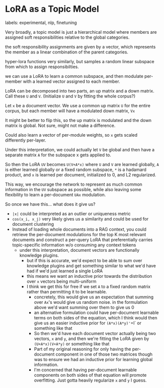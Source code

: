 # LoRA as a Topic Model

labels: experimental, nlp, finetuning

Very broadly, a topic model is just a hierarchical model where members are assigned soft responsibilities relative to the global categories. 

the soft responsibility assignments are given by a vector, which represents the member as a linear combination of the parent categories.

hyper-lora functions very similarly, but samples a random linear subspace from which to assign responsibilties.

we can use a LoRA to learn a common subspace, and then modulate per-member with a learned vector assigned to each member.

LoRA can be decomposed into two parts, an up matrix and a down matrix. Call these `U` and `V`. (Initialize `U` and `V` by fitting the whole corpus?)

Let `x` be a document vector. We use a common up matrix `U` for the entire corpus, but each member will have a modulated down matrix, `Vx`

It might be better to flip this, so the up matrix is modulated and the down matrix is global. Not sure, might not make a difference. 

Could also learn a vector of per-module weights, so `x` gets scaled differently per-layer.

Under this interpretation, we could actually let `V` be global and then have a separate matrix `A` for the subspace x gets applied to.

So then the LoRA `UV` becomes `U(V+A*x)` where `U` and `V` are learned globally, `A` is either learned globally or a fixed random subspace, `*` is a hadamard product, and `x` is learned per document, initialized to 0, and L2 regularized.

This way, we encourage the network to represent as much common information in the `UV` subspace as possible, while also leaving some flexibility to learn a per-document `UAx` modulation.

So once we have this... what does it give us?

* `|x|` could be interpreted as an outlier or uniqueness metric
* `cos(x_i, x_j)` very likely gives us a similarity and could be used for document clustering
* Instead of loading whole documents into a RAG context, you could retrieve the per-document modulations for the top K most relevant documents and construct a per-query LoRA that preferentially carries topic-specific information w/o consuming any context tokens
  * under this interpretation, document vectors are functionally knowledge plugins.
    * but if this is accurate, we'd expect to be able to sum over knowledge plugins and get something similar to what we'd have had if we'd just learned a single LoRA
    * this means we want an inductive prior towards the distribution over `x` vectors being multi-uniform
    * I think we get this for free if we set `A` to a fixed random matrix rather than permitting it to be learnable.
      * concretely, this would give us an expectation that summing over `Ax`'s would give us random noise. in the formulation above we'd want summing over them to give us 0
      * an alternative formulation could have per-document learnable terms on both sides of the equation, which I think would then give us an easier inductive prior for `(A*x)(A*y)'`=I` or something like that
      * So then we'd have each document vector actually being two vectors, `x` and `y`, and then we're fitting the LoRA given by `(U+A*x)(V+A*y)` or something like that
      * Part of my original reasoning for only having the per-document component in one of those two matrices though was to ensure we had an inductive prior for learning global information.
      * I'm concerned that having per-document learnable components on both sides of that equation will promote overfitting. Just gotta heavily regularize `x` and `y` I guess.

